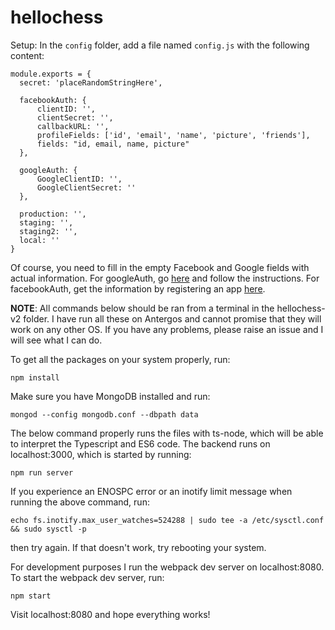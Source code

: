 # hellochess

Setup:
In the `config` folder, add a file named `config.js` with the following content:

    module.exports = {
      secret: 'placeRandomStringHere',

      facebookAuth: {
          clientID: '',
          clientSecret: '',
          callbackURL: '',
          profileFields: ['id', 'email', 'name', 'picture', 'friends'],
          fields: "id, email, name, picture"
      },

      googleAuth: {
          GoogleClientID: '',
          GoogleClientSecret: ''
      },

      production: '',
      staging: '',
      staging2: '',
      local: ''
    }

Of course, you need to fill in the empty Facebook and Google fields with actual
information. For googleAuth, go [here](https://developers.google.com/identity/sign-in/web/devconsole-project)
and follow the instructions. For facebookAuth, get the information by registering an app [here](https://developers.facebook.com/docs/apps/register).

**NOTE**: All commands below should be ran from a terminal in the hellochess-v2 folder.
I have run all these on Antergos and cannot promise that they will work on any other
OS. If you have any problems, please raise an issue and I will see what I can do.

To get all the packages on your system properly, run:

`npm install`

Make sure you have MongoDB installed and run:

`mongod --config mongodb.conf --dbpath data`

The below command properly runs the files with ts-node, which will be able to interpret
the Typescript and ES6 code. The backend runs on localhost:3000, which is started by running:

`npm run server`

If you experience an ENOSPC error or an inotify limit message when running the above command, run:

`echo fs.inotify.max_user_watches=524288 | sudo tee -a /etc/sysctl.conf && sudo sysctl -p`

then try again. If that doesn't work, try rebooting your system.

For development purposes I run the webpack dev server on localhost:8080.
To start the webpack dev server, run:

`npm start`

Visit localhost:8080 and hope everything works!
